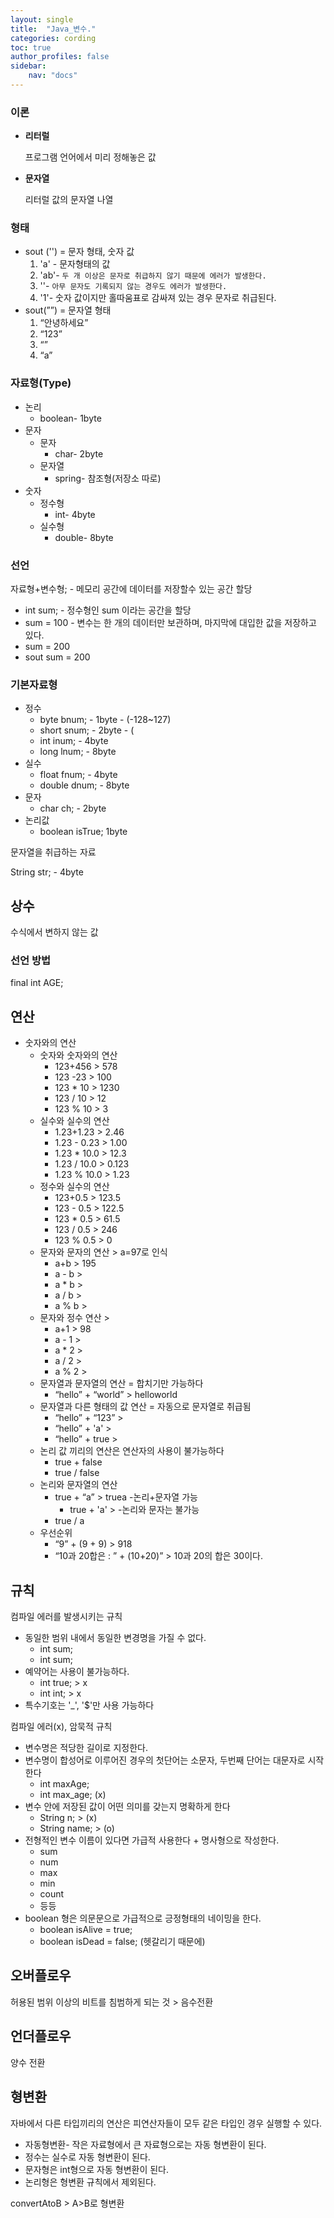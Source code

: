 ```yaml
---
layout: single
title:  "Java_변수."
categories: cording
toc: true
author_profiles: false
sidebar:
    nav: "docs"
---
```


### 이론

- **리터럴**

  프로그램 언어에서 미리 정해놓은 값

- **문자열**

  리터럴 값의 문자열 나열

### 형태

- sout ('') = 문자 형태, 숫자 값
  1. 'a' - 문자형태의 값
  2. 'ab'- `두 개 이상은 문자로 취급하지 않기 때문에 에러가 발생한다.`
  3. ''- `아무 문자도 기록되지 않는 경우도 에러가 발생한다.`
  4. '1'- 숫자 값이지만 홀따움표로 감싸져 있는 경우 문자로 취급된다.
- sout(””) = 문자열 형태
  1. “안녕하세요”
  2. “123”
  3. “”
  4. “a”

### 자료형(Type)

- 논리
  - boolean- 1byte
- 문자
  - 문자
    - char- 2byte
  - 문자열
    - spring- 참조형(저장소 따로)
- 숫자
  - 정수형
    - int- 4byte
  - 실수형
    - double- 8byte

### 선언

자료형+변수형; - 메모리 공간에 데이터를 저장할수 있는 공간 할당

- int sum; - 정수형인 sum 이라는 공간을 할당
- sum = 100 - 변수는 한 개의 데이터만 보관하며, 마지막에 대입한 값을 저장하고 있다.
- sum = 200
- sout sum = 200

### 기본자료형

- 정수
  - byte bnum; - 1byte - (-128~127)
  - short snum; - 2byte - (
  - int inum; - 4byte
  - long lnum; - 8byte
- 실수
  - float fnum; - 4byte
  - double dnum; - 8byte
- 문자
  - char ch; - 2byte
- 논리값
  - boolean isTrue; 1byte

문자열을 취급하는 자료

String str; - 4byte

## 상수

수식에서 변하지 않는 값

### 선언 방법

final int AGE;

### 

## 연산

- 숫자와의 연산
  - 숫자와 숫자와의 연산
    - 123+456 > 578
    - 123 -23 > 100
    - 123 * 10 > 1230
    - 123 / 10 > 12
    - 123 % 10 > 3
  - 실수와 실수의 연산
    - 1.23+1.23 > 2.46
    - 1.23 - 0.23 > 1.00
    - 1.23 * 10.0 > 12.3
    - 1.23 / 10.0 > 0.123
    - 1.23 % 10.0 > 1.23
  - 정수와 실수의 연산
    - 123+0.5 > 123.5
    - 123 - 0.5 > 122.5
    - 123 * 0.5 > 61.5
    - 123 / 0.5 > 246
    - 123 % 0.5 > 0
  - 문자와 문자의 연산 > a=97로 인식
    - a+b > 195
    - a - b >
    - a * b >
    - a / b >
    - a % b >
  - 문자와 정수 연산 >
    - a+1 > 98
    - a - 1 >
    - a * 2 >
    - a / 2 >
    - a % 2 >
  - 문자열과 문자열의 연산 = 합치기만 가능하다
    - “hello” + “world” > helloworld
  - 문자열과 다른 형태의 값 연산 = 자동으로 문자열로 취급됨
    - “hello” + “123” >
    - “hello” + 'a' >
    - “hello” + true >
  - 논리 값 끼리의 연산은 연산자의 사용이 불가능하다
    - true + false
    - true / false
  - 논리와 문자열의 연산
    - true + “a” > truea -논리+문자열 가능
      - true + 'a' > -논리와 문자는 불가능
    - true / a
  - 우선순위
    - “9” + (9 + 9) > 918
    - “10과 20합은 : ” + (10+20)” > 10과 20의 합은 30이다.

## 규칙

컴파일 에러를 발생시키는 규칙

- 동일한 범위 내에서 동일한 변경명을 가질 수 없다.
  - int sum;
  - int sum;
- 예약어는 사용이 불가능하다.
  - int true; > x
  - int int; > x
- 특수기호는 '_', '$'만 사용 가능하다

컴파일 에러(x), 암묵적 규칙

- 변수명은 적당한 길이로 지정한다.
- 변수명이 합성어로 이루어진 경우의 첫단어는 소문자, 두번째 단어는 대문자로 시작한다
  - int maxAge;
  - int max_age; (x)
- 변수 안에 저장된 값이 어떤 의미를 갖는지 명확하게 한다
  - String n; > (x)
  - String name; > (o)
- 전형적인 변수 이름이 있다면 가급적 사용한다 + 명사형으로 작성한다.
  - sum
  - num
  - max
  - min
  - count
  - 등등
- boolean 형은 의문문으로 가급적으로 긍정형태의 네이밍을 한다.
  - boolean isAlive = true;
  - boolean isDead = false; (헷갈리기 때문에)



## 오버플로우

허용된 범위 이상의 비트를 침범하게 되는 것 > 음수전환

## 언더플로우

양수 전환

## 형변환

자바에서 다른 타입끼리의 연산은 피연산자들이 모두 같은 타입인 경우 실행할 수 있다.

- 자동형변환- 작은 자료형에서 큰 자료형으로는 자동 형변환이 된다.
- 정수는 실수로 자동 형변환이 된다.
- 문자형은 int형으로 자동 형변환이 된다.
- 논리형은 형변환 규칙에서 제외된다.

convertAtoB > A>B로 형변환
